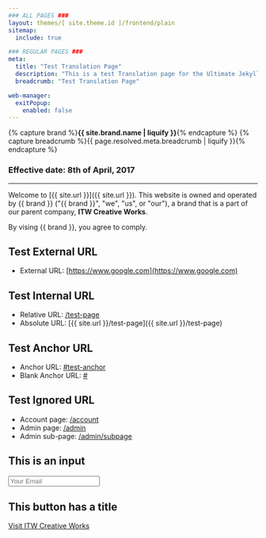 ```yaml
---
### ALL PAGES ###
layout: themes/[ site.theme.id ]/frontend/plain
sitemap:
  include: true

### REGULAR PAGES ###
meta:
  title: "Test Translation Page"
  description: "This is a test Translation page for the Ultimate Jekyll Manager."
  breadcrumb: "Test Translation Page"

web-manager:
  exitPopup:
    enabled: false
---
```

{% capture brand %}**{{ site.brand.name | liquify }}**{% endcapture %}
{% capture breadcrumb %}{{ page.resolved.meta.breadcrumb | liquify }}{% endcapture %}

### Effective date: <span class="text-primary">8th of April, 2017</span>
<hr>

Welcome to [{{ site.url }}]({{ site.url }}). This website is owned and operated by {{ brand }} ("{{ brand }}", "we", "us", or "our"), a brand that is a part of our parent company, **ITW Creative Works**.

By vising {{ brand }}, you agree to comply.

## Test External URL
- External URL: [https://www.google.com](https://www.google.com)

## Test Internal URL
- Relative URL: [/test-page](/test-page)
- Absolute URL: [{{ site.url }}/test-page]({{ site.url }}/test-page)

## Test Anchor URL
- Anchor URL: [#test-anchor](#test-anchor)
- Blank Anchor URL: [#](#)

## Test Ignored URL
- Account page: [/account](/account)
- Admin page: [/admin](/admin)
- Admin sub-page: [/admin/subpage](/admin/subpage)

## This is an input
<div class="form-group">
  <input type="email" name="slap_honey" class="form-control" placeholder="Your Email">
</div>

## This button has a title
<a href="https://itwcreativeworks.com" class="btn btn-primary" title="Visit ITW Creative Works">Visit ITW Creative Works</a>
